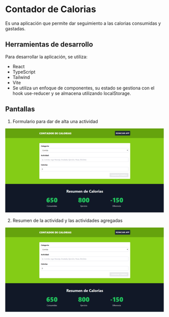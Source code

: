 # Contador de Calorias

Es una aplicación que permite dar seguimiento a las calorias consumidas y gastadas.

## Herramientas de desarrollo

Para desarrollar la aplicación, se utiliza:

- React
- TypeScript
- Tailwind
- Vite
- Se utiliza un enfoque de componentes, su estado se gestiona con el hook use-reducer y se almacena utilizando localStorage.

## Pantallas

1. Formulario para dar de alta una actividad

![contador calorias formulario](./public/assets/contador-calorias-form.png)

2. Resumen de la actividad y las actividades agregadas

![contador calorias resumen](./public/assets/contador-calorias-form.png)
